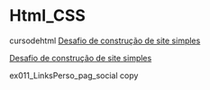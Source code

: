 # Html_CSS
 cursodehtml
<a href="https://matheuspaltian.github.io/Html_CSS/ex013_DESAFIO/site2.html" target="_blank"> Desafio de construção de site simples</a>

<a href="https://matheuspaltian.github.io/Html_CSS/ex011_LinksPerso_pag_social%20copy/site.html" target="_blank"> Desafio de construção de site simples</a>

ex011_LinksPerso_pag_social copy
